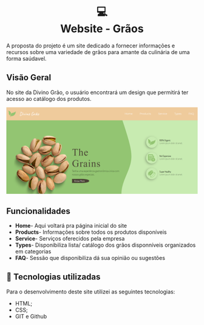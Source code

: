 <h1 align="center">
  💻<br>Website - Grãos
</h1>
A proposta do projeto é um site dedicado a fornecer informações e recursos sobre uma variedade de grãos para amante da culinária de uma forma saúdavel.

## Visão Geral
No site da Divino Grão, o usuário encontrará um design que permitirá ter acesso ao catálogo dos produtos.

![Resultado final do projeto](assets/final.png)

## Funcionalidades
- **Home**- Aqui voltará pra página inicial do site
- **Products**- Informações sobre todos os produtos disponíveis
- **Service**- Serviços oferecidos pela empresa
- **Types**- Disponibiliza lista/ catálogo dos grãos disponníveis organizados em categorias
- **FAQ**- Sessão que disponibiliza dá sua opinião ou sugestões

## 💼 Tecnologias utilizadas

Para o desenvolvimento deste site utilizei as seguintes tecnologias:
- HTML;
- CSS;
- GIT e Github